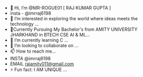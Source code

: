 - 👋 Hi, I’m @MR-ROGUE01 [ RAJ KUMAR GUPTA ]
- insta - @imrraj6198
- 👀 I’m interested in exploring the world where ideas meets the technology ...
- 📕Currently Pursuing My Bachelor's from AMITY UNIVERSITY JHARKHAND in BTECH CSE AI & ML...
- 🌱 I’m currently learning C ...
- 💞️ I’m looking to collaborate on ...
- 📫 How to reach me...
- INSTA @imrraj6198
- EMAIL rajamity011@gmail.com
- ⚡ Fun fact: I AM UNIQUE ...

<!---
MR-ROGUE01/MR-ROGUE01 is a ✨ special ✨ repository because its `README.md` (this file) appears on your GitHub profile.
You can click the Preview link to take a look at your changes.
--->
